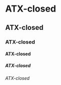 # ATX-closed #

## ATX-closed ##

### ATX-closed ###

#### ATX-closed ####

##### ATX-closed #####

###### ATX-closed ######
